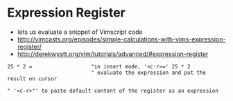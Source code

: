 # Expression Register

- lets us evaluate a snippet of Vimscript code
- http://vimcasts.org/episodes/simple-calculations-with-vims-expression-register/
- http://derekwyatt.org/vim/tutorials/advanced/#expression-register

```vimscript
25 * 2 =                   "in insert mode, '<c-r>=' 25 * 2
                           " evaluate the expression and put the result on cursor

" '<c-r>"' to paste default content of the register as an expression
```

